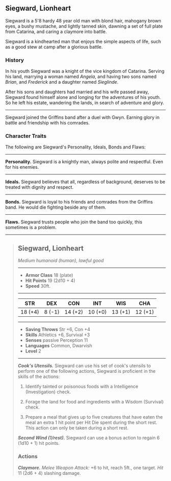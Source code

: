 ## Siegward, Lionheart
Siegward is a 5'8 hardy 48 year old man with blond hair, mahogany brown eyes, a bushy mustache, and lightly tanned skin, dawning a set of full plate from Catarina, and caring a claymore into battle.

Siegward is a kindhearted man that enjoys the simple aspects of life, such as a good stew at camp after a glorious battle.


### History
In his youth Siegward was a knight of the vice kingdom of Catarina. Serving his land, marrying a woman named *Angela*, and having two sons named *Brian*, and *Frederick* and a daughter named *Sieglinde*.

After his sons and daughters had married and his wife passed away, Siegward found himself alone and longing for the adventures of his youth. So he left his estate, wandering the lands, in search of adventure and glory.
___
Siegward joined the Griffins band after a duel with Gwyn. Earning glory in battle and friendship with his comrades.


### Character Traits
The following are Siegward's Personality, Ideals, Bonds and Flaws:
___
**Personality.**
Siegward is a knightly man, always polite and respectful. Even for his enemies.
___
**Ideals.**
Siegward believes that all, regardless of background, deserves to be treated with dignity and respect.
___
**Bonds.**
Siegward is loyal to his friends and comrades from the Griffins band. He would die fighting beside any of them.
___
**Flaws.**
Siegward trusts people who join the band too quickly, this sometimes is a problem.


___
> ## Siegward, Lionheart
>*Medium humanoid (human), lawful good*
> ___
> - **Armor Class** 18 (plate)
> - **Hit Points** 19 (2d10 + 4)
> - **Speed** 30ft.
>___
>|   STR   |   DEX   |   CON   |   INT   |   WIS   |   CHA   |
>|:-------:|:-------:|:-------:|:-------:|:-------:|:-------:|
>| 18 (+4) |  8 (-1) | 14 (+2) | 10 (+0) | 13 (+1) | 12 (+1) |
>___
> - **Saving Throws** Str +6, Con +4
> - **Skills** Athletics +6, Survival +3
> - **Senses** passive Perception 11
> - **Languages** Common, Dwarvish
> - **Level** 2
> ___
> ***Cook's Utensils.*** Siegward can use his set of cook's utensils to perform one of the following actions, Siegward is proficient in the skills of the actions:
>
> 1. Identify tainted or poisonous foods with a Intelligence (Investigation) check.
>
> 2. Forage the land for food and ingredients with a Wisdom (Survival) check. 
>
> 3. Prepare a meal that gives up to five creatures that have eaten the meal an extra 1 hit point per Hit Die spent during the short rest. This action can only be taken during a short rest.
>
> ***Second Wind (1/rest).*** Siegward can use a bonus action to regain 6 (1d10 + 1) hit points.
>
> ### Actions
> ***Claymore.*** *Melee Weapon Attack:* +6 to hit, reach 5ft., one target. *Hit* 11 (2d6 + 4) slashing damage. 
>